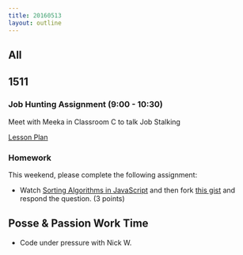```yaml
---
title: 20160513
layout: outline
---
```

## All

## 1511

### Job Hunting Assignment (9:00 - 10:30)

Meet with Meeka in Classroom C to talk Job Stalking

[Lesson Plan](https://github.com/turingschool/lesson_plans/blob/master/ruby_04-apis_and_scalability/job-hunting-assignment.markdown)

### Homework

This weekend, please complete the following assignment:

- Watch [Sorting Algorithms in JavaScript](https://www.youtube.com/watch?v=uRyqlhjXYQI) and then fork [this gist][sort] and respond the question. (3 points)

[sort]: https://gist.github.com/stevekinney/9e9cfeb225c8133fda73

## Posse & Passion Work Time

* Code under pressure with Nick W.
